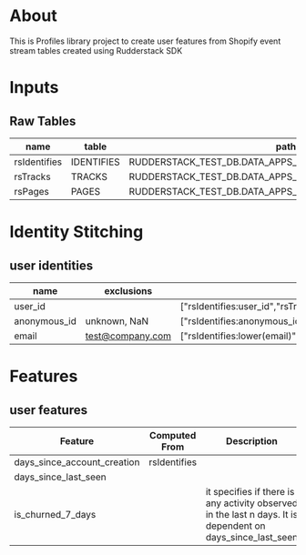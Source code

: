 # About

This is Profiles library project to create user features from Shopify event stream tables created using Rudderstack SDK


# Inputs
## Raw Tables
| name | table | path |
| ---- | ----- | ---- |
| rsIdentifies | IDENTIFIES | RUDDERSTACK_TEST_DB.DATA_APPS_SIMULATED_SHOPIFY.IDENTIFIES |
| rsTracks | TRACKS | RUDDERSTACK_TEST_DB.DATA_APPS_SIMULATED_SHOPIFY.TRACKS |
| rsPages | PAGES | RUDDERSTACK_TEST_DB.DATA_APPS_SIMULATED_SHOPIFY.PAGES |


# Identity Stitching
## user identities
| name | exclusions | sourced_from |
| ---- | ---------- | ------------ |
| user_id |  | ["rsIdentifies:user_id","rsTracks:user_id","rsPages:user_id"] |
| anonymous_id | unknown, NaN | ["rsIdentifies:anonymous_id","rsTracks:anonymous_id","rsPages:anonymous_id"] |
| email | test@company.com | ["rsIdentifies:lower(email)"] |
# Features

## user features
| Feature | Computed From | Description |
| ------- | ------------- | ----------- |
| days_since_account_creation | rsIdentifies |  |
| days_since_last_seen |  |  |
| is_churned_7_days |  | it specifies if there is any activity observed in the last n days. It is dependent on days_since_last_seen |
